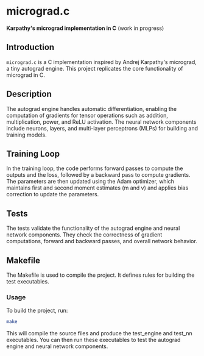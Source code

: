 # micrograd.c

**Karpathy's micrograd implementation in C** (work in progress)

## Introduction

`micrograd.c` is a C implementation inspired by Andrej Karpathy's micrograd, a tiny autograd engine. This project replicates the core functionality of micrograd in C.

## Description

The autograd engine handles automatic differentiation, enabling the computation of gradients for tensor operations such as addition, multiplication, power, and ReLU activation. The neural network components include neurons, layers, and multi-layer perceptrons (MLPs) for building and training models.

## Training Loop

In the training loop, the code performs forward passes to compute the outputs and the loss, followed by a backward pass to compute gradients. The parameters are then updated using the Adam optimizer, which maintains first and second moment estimates (m and v) and applies bias correction to update the parameters.

## Tests

The tests validate the functionality of the autograd engine and neural network components. They check the correctness of gradient computations, forward and backward passes, and overall network behavior.

## Makefile

The Makefile is used to compile the project. It defines rules for building the test executables.

### Usage

To build the project, run:

```sh
make
```

This will compile the source files and produce the test_engine and test_nn executables. You can then run these executables to test the autograd engine and neural network components.

